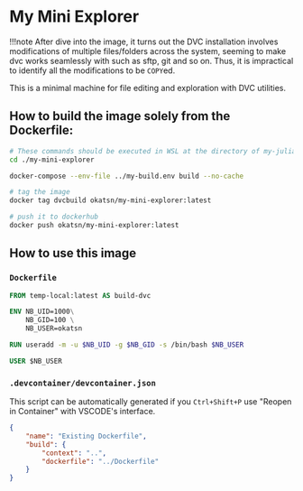 # My Mini Explorer

!!!note 
    After dive into the image, it turns out the DVC installation involves modifications of multiple files/folders across the system, seeming to make dvc works seamlessly with such as sftp, git and so on. 
    Thus, it is impractical to identify all the modifications to be `COPY`ed.

This is a minimal machine for file editing and exploration with DVC utilities.



## How to build the image solely from the Dockerfile:

```bash
# These commands should be executed in WSL at the directory of my-julia-build
cd ./my-mini-explorer

docker-compose --env-file ../my-build.env build --no-cache

# tag the image 
docker tag dvcbuild okatsn/my-mini-explorer:latest

# push it to dockerhub
docker push okatsn/my-mini-explorer:latest
```

## How to use this image

### `Dockerfile`

```dockerfile
FROM temp-local:latest AS build-dvc

ENV NB_UID=1000\
    NB_GID=100 \
    NB_USER=okatsn

RUN useradd -m -u $NB_UID -g $NB_GID -s /bin/bash $NB_USER

USER $NB_USER
```

### `.devcontainer/devcontainer.json`

This script can be automatically generated if you `Ctrl+Shift+P` use "Reopen in Container" with VSCODE's interface.

```json
{
	"name": "Existing Dockerfile",
	"build": {
		"context": "..",
		"dockerfile": "../Dockerfile"
	}
}

```
